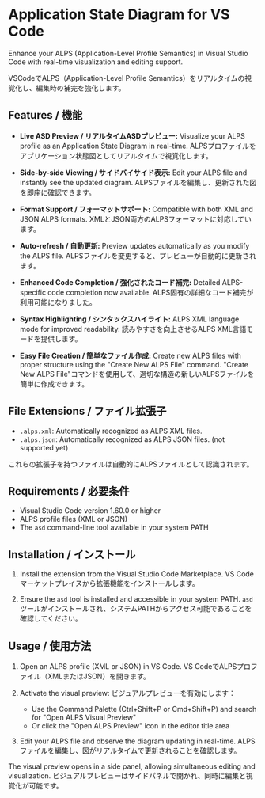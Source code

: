 # Application State Diagram for VS Code

Enhance your ALPS (Application-Level Profile Semantics) in Visual Studio Code with real-time visualization and editing support.

VSCodeでALPS（Application-Level Profile Semantics）をリアルタイムの視覚化し、編集時の補完を強化します。

## Features / 機能

- **Live ASD Preview / リアルタイムASDプレビュー:**
  Visualize your ALPS profile as an Application State Diagram in real-time.
  ALPSプロファイルをアプリケーション状態図としてリアルタイムで視覚化します。

- **Side-by-side Viewing / サイドバイサイド表示:**
  Edit your ALPS file and instantly see the updated diagram.
  ALPSファイルを編集し、更新された図を即座に確認できます。

- **Format Support / フォーマットサポート:**
  Compatible with both XML and JSON ALPS formats.
  XMLとJSON両方のALPSフォーマットに対応しています。

- **Auto-refresh / 自動更新:**
  Preview updates automatically as you modify the ALPS file.
  ALPSファイルを変更すると、プレビューが自動的に更新されます。

- **Enhanced Code Completion / 強化されたコード補完:**
  Detailed ALPS-specific code completion now available.
  ALPS固有の詳細なコード補完が利用可能になりました。

- **Syntax Highlighting / シンタックスハイライト:**
  ALPS XML language mode for improved readability.
  読みやすさを向上させるALPS XML言語モードを提供します。

- **Easy File Creation / 簡単なファイル作成:**
  Create new ALPS files with proper structure using the "Create New ALPS File" command.
  "Create New ALPS File"コマンドを使用して、適切な構造の新しいALPSファイルを簡単に作成できます。

## File Extensions / ファイル拡張子

- `.alps.xml`: Automatically recognized as ALPS XML files.
- `.alps.json`: Automatically recognized as ALPS JSON files. (not supported yet)

これらの拡張子を持つファイルは自動的にALPSファイルとして認識されます。

## Requirements / 必要条件

- Visual Studio Code version 1.60.0 or higher
- ALPS profile files (XML or JSON)
- The `asd` command-line tool available in your system PATH

## Installation / インストール

1. Install the extension from the Visual Studio Code Marketplace.
   VS Code マーケットプレイスから拡張機能をインストールします。

2. Ensure the `asd` tool is installed and accessible in your system PATH.
   `asd`ツールがインストールされ、システムPATHからアクセス可能であることを確認してください。

## Usage / 使用方法

1. Open an ALPS profile (XML or JSON) in VS Code.
   VS CodeでALPSプロファイル（XMLまたはJSON）を開きます。

2. Activate the visual preview:
   ビジュアルプレビューを有効にします：
   - Use the Command Palette (Ctrl+Shift+P or Cmd+Shift+P) and search for "Open ALPS Visual Preview"
   - Or click the "Open ALPS Preview" icon in the editor title area

3. Edit your ALPS file and observe the diagram updating in real-time.
   ALPSファイルを編集し、図がリアルタイムで更新されることを確認します。

The visual preview opens in a side panel, allowing simultaneous editing and visualization.
ビジュアルプレビューはサイドパネルで開かれ、同時に編集と視覚化が可能です。
